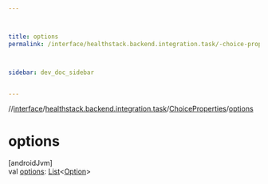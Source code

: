```yaml
---



title: options
permalink: /interface/healthstack.backend.integration.task/-choice-properties/options.html



sidebar: dev_doc_sidebar


---
```




//[interface](/bi_interface.html)/[healthstack.backend.integration.task](../index.html)/[ChoiceProperties](index.html)/[options](options.html)



# options



[androidJvm]\
val [options](options.html): [List](https://kotlinlang.org/api/latest/jvm/stdlib/kotlin.collections/-list/index.html)&lt;[Option](../-option/index.html)&gt;






